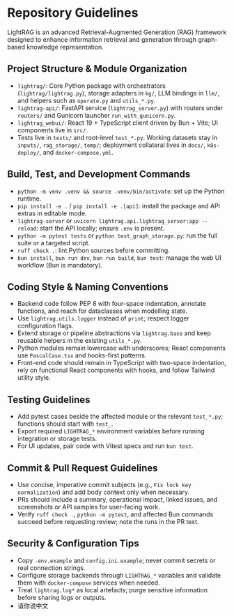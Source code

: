 # Repository Guidelines

LightRAG is an advanced Retrieval-Augmented Generation (RAG) framework designed to enhance information retrieval and generation through graph-based knowledge representation.

## Project Structure & Module Organization
- `lightrag/`: Core Python package with orchestrators (`lightrag/lightrag.py`), storage adapters in `kg/`, LLM bindings in `llm/`, and helpers such as `operate.py` and `utils_*.py`.
- `lightrag-api/`: FastAPI service (`lightrag_server.py`) with routers under `routers/` and Gunicorn launcher `run_with_gunicorn.py`.
- `lightrag_webui/`: React 19 + TypeScript client driven by Bun + Vite; UI components live in `src/`.
- Tests live in `tests/` and root-level `test_*.py`. Working datasets stay in `inputs/`, `rag_storage/`, `temp/`; deployment collateral lives in `docs/`, `k8s-deploy/`, and `docker-compose.yml`.

## Build, Test, and Development Commands
- `python -m venv .venv && source .venv/bin/activate`: set up the Python runtime.
- `pip install -e .` / `pip install -e .[api]`: install the package and API extras in editable mode.
- `lightrag-server` or `uvicorn lightrag.api.lightrag_server:app --reload`: start the API locally; ensure `.env` is present.
- `python -m pytest tests` or `python test_graph_storage.py`: run the full suite or a targeted script.
- `ruff check .`: lint Python sources before committing.
- `bun install`, `bun run dev`, `bun run build`, `bun test`: manage the web UI workflow (Bun is mandatory).

## Coding Style & Naming Conventions
- Backend code follow PEP 8 with four-space indentation, annotate functions, and reach for dataclasses when modelling state.
- Use `lightrag.utils.logger` instead of `print`; respect logger configuration flags.
- Extend storage or pipeline abstractions via `lightrag.base` and keep reusable helpers in the existing `utils_*.py`.
- Python modules remain lowercase with underscores; React components use `PascalCase.tsx` and hooks-first patterns.
- Front-end code should remain in TypeScript with two-space indentation, rely on functional React components with hooks, and follow Tailwind utility style.

## Testing Guidelines
- Add pytest cases beside the affected module or the relevant `test_*.py`; functions should start with `test_`.
- Export required `LIGHTRAG_*` environment variables before running integration or storage tests.
- For UI updates, pair code with Vitest specs and run `bun test`.

## Commit & Pull Request Guidelines
- Use concise, imperative commit subjects (e.g., `Fix lock key normalization`) and add body context only when necessary.
- PRs should include a summary, operational impact, linked issues, and screenshots or API samples for user-facing work.
- Verify `ruff check .`, `python -m pytest`, and affected Bun commands succeed before requesting review; note the runs in the PR text.

## Security & Configuration Tips
- Copy `.env.example` and `config.ini.example`; never commit secrets or real connection strings.
- Configure storage backends through `LIGHTRAG_*` variables and validate them with `docker-compose` services when needed.
- Treat `lightrag.log*` as local artefacts; purge sensitive information before sharing logs or outputs.
- 请你说中文